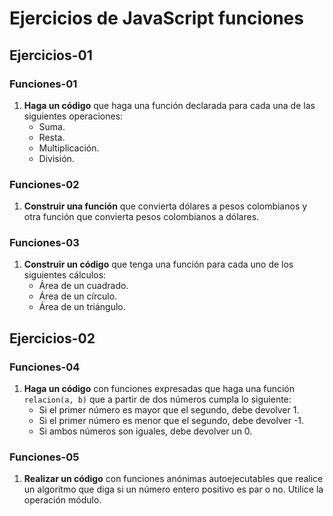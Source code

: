 # Ejercicios de JavaScript funciones

## Ejercicios-01

### Funciones-01

1. **Haga un código** que haga una función declarada para cada una de las siguientes operaciones:
    - Suma.
    - Resta.
    - Multiplicación.
    - División.

### Funciones-02

1. **Construir una función** que convierta dólares a pesos colombianos y otra función que convierta pesos colombianos a dólares.

### Funciones-03

1. **Construir un código** que tenga una función para cada uno de los siguientes cálculos:
    - Área de un cuadrado.
    - Área de un círculo.
    - Área de un triángulo.

## Ejercicios-02

### Funciones-04

1. **Haga un código** con funciones expresadas que haga una función `relacion(a, b)` que a partir de dos números cumpla lo siguiente:
    - Si el primer número es mayor que el segundo, debe devolver 1.
    - Si el primer número es menor que el segundo, debe devolver -1.
    - Si ambos números son iguales, debe devolver un 0.

### Funciones-05

1. **Realizar un código** con funciones anónimas autoejecutables que realice un algoritmo que diga si un número entero positivo es par o no. Utilice la operación módulo.
